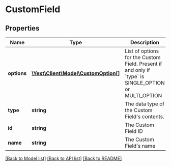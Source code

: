 # CustomField

## Properties
Name | Type | Description | Notes
------------ | ------------- | ------------- | -------------
**options** | [**\Yext\Client\Model\CustomOption[]**](CustomOption.md) | List of options for the Custom Field.  Present if and only if &#x60;type&#x60; is SINGLE_OPTION or MULTI_OPTION | [optional] 
**type** | **string** | The data type of the Custom Field&#39;s contents. | [optional] 
**id** | **string** | The Custom Field ID | [optional] 
**name** | **string** | The Custom Field&#39;s name | [optional] 

[[Back to Model list]](../README.md#documentation-for-models) [[Back to API list]](../README.md#documentation-for-api-endpoints) [[Back to README]](../README.md)


